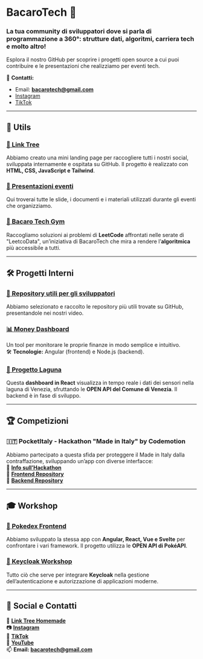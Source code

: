 # BacaroTech 🍷  
### La tua community di sviluppatori dove si parla di programmazione a 360°: strutture dati, algoritmi, carriera tech e molto altro!  

Esplora il nostro GitHub per scoprire i progetti open source a cui puoi contribuire e le presentazioni che realizziamo per eventi tech.  

📩 **Contatti:**  
- Email: **bacarotech@gmail.com**  
- [Instagram](https://www.instagram.com/bacarotechofficial/)  
- [TikTok](https://www.tiktok.com/@bacarotech)  

---

## 🔗 Utils  

### [🔗 Link Tree](https://github.com/BacaroTech/bacarotech.github.io)  
Abbiamo creato una mini landing page per raccogliere tutti i nostri social, sviluppata internamente e ospitata su GitHub. Il progetto è realizzato con **HTML, CSS, JavaScript e Tailwind**.  

### [🔗 Presentazioni eventi](https://github.com/BacaroTech/Presentazioni-eventi)  
Qui troverai tutte le slide, i documenti e i materiali utilizzati durante gli eventi che organizziamo.  

### [🔗 Bacaro Tech Gym](https://github.com/BacaroTech/Bacaro-tech-gym)  
Raccogliamo soluzioni ai problemi di **LeetCode** affrontati nelle serate di "LeetcoData", un’iniziativa di BacaroTech che mira a rendere l’**algoritmica** più accessibile a tutti.  

---

## 🛠 Progetti Interni  

### [🔗 Repository utili per gli sviluppatori](https://github.com/BacaroTech/Repository-utili)  
Abbiamo selezionato e raccolto le repository più utili trovate su GitHub, presentandole nei nostri video.  

### [📊 Money Dashboard](https://github.com/BacaroTech/MoneyDashboard)  
Un tool per monitorare le proprie finanze in modo semplice e intuitivo.  
🛠 **Tecnologie:** Angular (frontend) e Node.js (backend).  

### [🌊 Progetto Laguna](https://github.com/BacaroTech/ProgettoLaguna)  
Questa **dashboard in React** visualizza in tempo reale i dati dei sensori nella laguna di Venezia, sfruttando le **OPEN API del Comune di Venezia**. Il backend è in fase di sviluppo.  

---

## 🏆 Competizioni  

### 🇮🇹 PocketItaly - Hackathon "Made in Italy" by Codemotion  
Abbiamo partecipato a questa sfida per proteggere il Made in Italy dalla contraffazione, sviluppando un’app con diverse interfacce:  
🔗 **[Info sull’Hackathon](https://events.codemotion.com/hackathons/made-in-italy-innovation-challenge/home)**  
🔗 **[Frontend Repository](https://github.com/BacaroTech/PocketItaly)**  
🔗 **[Backend Repository](https://github.com/BacaroTech/PocketItaly-Server)**  

---

## 🎓 Workshop  

### [🐾 Pokedex Frontend](https://github.com/BacaroTech/pokedex-frontend)  
Abbiamo sviluppato la stessa app con **Angular, React, Vue e Svelte** per confrontare i vari framework. Il progetto utilizza le **OPEN API di PokéAPI**.  

### [🔐 Keycloak Workshop](https://github.com/jollymick90/keycloak-workshop)  
Tutto ciò che serve per integrare **Keycloak** nella gestione dell’autenticazione e autorizzazione di applicazioni moderne.  

---

## 📢 Social e Contatti  
🌳 **[Link Tree Homemade](https://bacarotech.github.io/)**  
📷 **[Instagram](https://www.instagram.com/bacarotechofficial/)**  
🎵 **[TikTok](https://www.tiktok.com/@bacarotech)**  
🎥 **[YouTube](https://www.youtube.com/@Bacarotech)**  
📫 **Email: bacarotech@gmail.com**  
